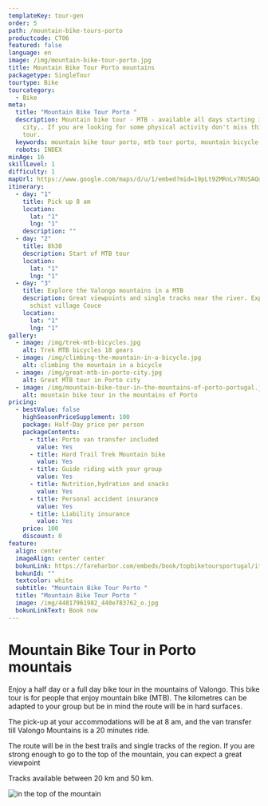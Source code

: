 ```yaml
---
templateKey: tour-gen
order: 5
path: /mountain-bike-tours-porto
productcode: CT06
featured: false
language: en
image: /img/mountain-bike-tour-porto.jpg
title: Mountain Bike Tour Porto mountains
packagetype: SingleTour
tourtype: Bike
tourcategory:
  - Bike
meta:
  title: "Mountain Bike Tour Porto "
  description: Mountain bike tour - MTB - available all days starting in Porto
    city,. If you are looking for some physical activity don't miss this bike
    tour.
  keywords: mountain bike tour porto, mtb tour porto, mountain bicycle in porto
  robots: INDEX
minAge: 16
skillLevel: 1
difficulty: 1
mapUrl: https://www.google.com/maps/d/u/1/embed?mid=19pLt9ZMRnLv7RUSAQqpybO9X-oNSSOhV
itinerary:
  - day: "1"
    title: Pick up 8 am
    location:
      lat: "1"
      lng: "1"
    description: ""
  - day: "2"
    title: 8h30
    description: Start of MTB tour
    location:
      lat: "1"
      lng: "1"
  - day: "3"
    title: Explore the Valongo mountains in a MTB
    description: Great viewpoints and single tracks near the river. Explore the
      schist village Couce
    location:
      lat: "1"
      lng: "1"
gallery:
  - image: /img/trek-mtb-bicycles.jpg
    alt: Trek MTB bicycles 18 gears
  - image: /img/climbing-the-mountain-in-a-bicycle.jpg
    alt: climbing the mountain in a bicycle
  - image: /img/great-mtb-in-porto-city.jpg
    alt: Great MTB tour in Porto city
  - image: /img/mountain-bike-tour-in-the-mountains-of-porto-portugal.jpg
    alt: mountain bike tour in the mountains of Porto
pricing:
  - bestValue: false
    highSeasonPriceSupplement: 100
    package: Half-Day price per person
    packageContents:
      - title: Porto van transfer included
        value: Yes
      - title: Hard Trail Trek Mountain bike
        value: Yes
      - title: Guide riding with your group
        value: Yes
      - title: Nutrition,hydration and snacks
        value: Yes
      - title: Personal accident insurance
        value: Yes
      - title: Liability insurance
        value: Yes
    price: 100
    discount: 0
feature:
  align: center
  imageAlign: center center
  bokunLink: https://fareharbor.com/embeds/book/topbiketoursportugal/items/268413/?full-items=yes&flow=479507
  bokunId: ""
  textcolor: white
  subtitle: "Mountain Bike Tour Porto "
  title: "Mountain Bike Tour Porto "
  image: /img/44817961982_440e783762_o.jpg
  bokunLinkText: Book now
---
```

# Mountain Bike Tour in Porto mountais

Enjoy a half day or a full day bike tour in the mountains of Valongo. This bike tour is for people that enjoy mountain bike (MTB). The kilometres  can be adapted to your group but be in mind the route will be in hard surfaces.

The pick-up at your accommodations will be at 8 am, and the van transfer till Valongo Mountains is a 20 minutes ride.

The route will be in the best trails and single tracks of the region. If you are strong enough to go to the top of the mountain, you can expect a great viewpoint

Tracks available between 20 km and 50 km.

![in the top of the mountain](/img/mtb-tour-top-of-the-mountain.jpg "MTB pictureour ")